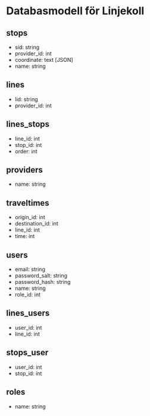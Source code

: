 # Databasmodell för Linjekoll

## stops
- sid: string
- provider_id: int
- coordinate: text [JSON]
- name: string

## lines
- lid: string
- provider_id: int

## lines_stops
- line_id: int
- stop_id: int
- order: int

## providers
- name: string

## traveltimes
- origin_id: int
- destination_id: int
- line_id: int
- time: int

## users
- email: string
- password_salt: string
- password_hash: string
- name: string
- role_id: int

## lines_users
- user_id: int
- line_id: int

## stops_user
- user_id: int
- stop_id: int

## roles
- name: string